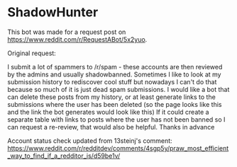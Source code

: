 # ShadowHunter

This bot was made for a request post on https://www.reddit.com/r/RequestABot/5x2yuo.

Original request:

I submit a lot of spammers to /r/spam - these accounts are then reviewed by the admins and usually shadowbanned.
Sometimes I like to look at my submission history to rediscover cool stuff but nowadays I can't do that because so much of it is just dead spam submissions.
I would like a bot that can delete these posts from my history, or at least generate links to the submissions where the user has been deleted (so the page looks like this and the link the bot generates would look like this)
If it could create a separate table with links to posts where the user has not been banned so I can request a re-review, that would also be helpful.
Thanks in advance


Account status check updated from 13steinj's comment: https://www.reddit.com/r/redditdev/comments/4sgp5y/praw_most_efficient_way_to_find_if_a_redditor_is/d59be1v/
